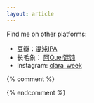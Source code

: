 ```yaml
---
layout: article
---
```


Find me on other platforms:
- 豆瓣：[混沌IPA](https://www.douban.com/people/92626129)
- 长毛象： [阿Quei馄饨](https://m.cmx.im/@AQueiDumpling)
- Instagram: [clara_week](https://www.instagram.com/clara_week/)

{% comment %}

{% endcomment %}